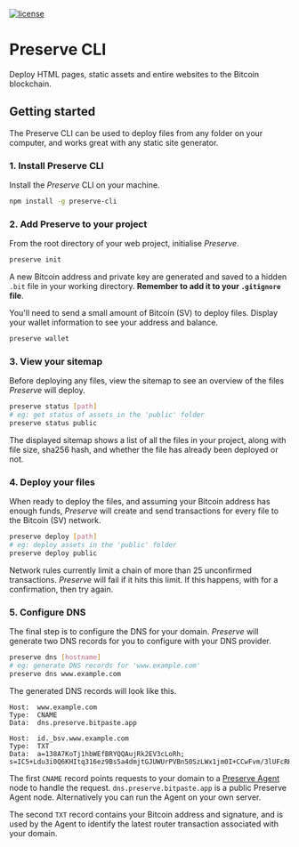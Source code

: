 [![license](https://img.shields.io/github/license/libitx/preserve-cli.svg)](https://github.com/libitx/preserve-cli/blob/master/license.md)

# Preserve CLI

Deploy HTML pages, static assets and entire websites to the Bitcoin blockchain.

## Getting started

The Preserve CLI can be used to deploy files from any folder on your computer, and works great with any static site generator.

### 1. Install Preserve CLI

Install the *Preserve* CLI on your machine.

```bash
npm install -g preserve-cli
```

### 2. Add Preserve to your project

From the root directory of your web project, initialise *Preserve*.

```bash
preserve init
```

A new Bitcoin address and private key are generated and saved to a hidden `.bit` file in your working directory.
**Remember to add it to your `.gitignore` file**.

You'll need to send a small amount of Bitcoin (SV) to deploy files. Display your wallet information to see your address and balance.

```bash
preserve wallet
```

### 3. View your sitemap

Before deploying any files, view the sitemap to see an overview of the files *Preserve* will deploy.

```bash
preserve status [path]
# eg: get status of assets in the 'public' folder
preserve status public
```

The displayed sitemap shows a list of all the files in your project, along with file size, sha256 hash, and whether the file has already been deployed or not.

### 4. Deploy your files

When ready to deploy the files, and assuming your Bitcoin address has enough funds, *Preserve* will create and send transactions for every file to the Bitcoin (SV) network.

```bash
preserve deploy [path]
# eg: deploy assets in the 'public' folder
preserve deploy public
```

Network rules currently limit a chain of more than 25 unconfirmed transactions. *Preserve* will fail if it hits this limit. If this happens, with for a confirmation, then try again.

### 5. Configure DNS

The final step is to configure the DNS for your domain. *Preserve* will generate two DNS records for you to configure with your DNS provider.

```bash
preserve dns [hostname]
# eg: generate DNS records for 'www.example.com'
preserve dns www.example.com
```

The generated DNS records will look like this.

```text
Host:  www.example.com
Type:  CNAME
Data:  dns.preserve.bitpaste.app

Host:  id._bsv.www.example.com
Type:  TXT
Data:  a=138A7KoTj1hbWEfBRYQQAujRk2EV3cLoRh; s=IC5+Ldu3i0Q6KHItq316ez9Bs5a4dmjtGJUWUrPVBn50SzLWx1jm0I+CCwFvm/3lUFcRHELr6eREDHfJWUHCnRA=
```
The first `CNAME` record points requests to your domain to a [Preserve Agent](https://github.com/libitx/preserve-agent) node to handle the request. `dns.preserve.bitpaste.app` is a public Preserve Agent node. Alternatively you can run the Agent on your own server.

The second `TXT` record contains your Bitcoin address and signature, and is used by the Agent to identify the latest router transaction associated with your domain.